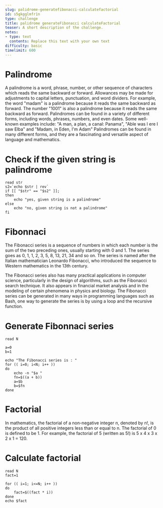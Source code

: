 ```yaml
---
slug: palidrome-generatefibonacci-calculatefactorial
id: s5gkgglmfr1n
type: challenge
title: palidrome generateFibonacci calculateFactorial
teaser: A short description of the challenge.
notes:
- type: text
  contents: Replace this text with your own text
difficulty: basic
timelimit: 600
---
```


# Palindrome
A palindrome is a word, phrase, number, or other sequence of characters which reads the same backward or forward. Allowances may be made for adjustments to capital letters, punctuation, and word dividers.
For example, the word "madam" is a palindrome because it reads the same backward as forward. The number "1001" is also a palindrome because it reads the same backward as forward.
Palindromes can be found in a variety of different forms, including words, phrases, numbers, and even dates. Some well-known examples include: "A man, a plan, a canal: Panama", "Able was I ere I saw Elba" and "Madam, in Eden, I'm Adam"
Palindromes can be found in many different forms, and they are a fascinating and versatile aspect of language and mathematics.


# Check if the given string is palindrome

```
read str
s2=`echo $str | rev`
if [[ "$str" == "$s2" ]];
then
    echo "yes, given string is a palindrome"
else
    echo "no, given string is not a palindrome"
fi
```

# Fibonnaci


The Fibonacci series is a sequence of numbers in which each number is the sum of the two preceding ones, usually starting with 0 and 1. The series goes as 0, 1, 1, 2, 3, 5, 8, 13, 21, 34 and so on. The series is named after the Italian mathematician Leonardo Fibonacci, who introduced the sequence to Western mathematics in the 13th century.

The Fibonacci series also has many practical applications in computer science, particularly in the design of algorithms, such as the Fibonacci search technique. It also appears in financial market analysis and in the modeling of certain phenomena in physics and biology.
The Fibonacci series can be generated in many ways in programming languages such as Bash, one way to generate the series is by using a loop and the recursive function.

# Generate Fibonnaci series
```
read N

a=0
b=1

echo "The Fibonacci series is : "
for (( i=0; i<N; i++ ))
do
    echo -n "$a "
    fn=$((a + b))
    a=$b
    b=$fn
done
```

# Factorial


In mathematics, the factorial of a non-negative integer n, denoted by n!, is the product of all positive integers less than or equal to n. The factorial of 0 is defined to be 1.
For example, the factorial of 5 (written as 5!) is 5 x 4 x 3 x 2 x 1 = 120.


# Calculate factorial
```
read N
fact=1

for (( i=1; i<=N; i++ ))
do
    fact=$((fact * i))
done
echo $fact
```